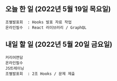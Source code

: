 ## 오늘 한 일 (2022년 5월 19일 목요일)
```study
조별발표회  : Hooks 발표 자료 작업
온라인필수  : React 러이브러리 / GraphQL
```

## 내일 할 일 (2022년 5월 20일 금요일)
```study
커리어면담
온라인필수
JS트레이닝
조별발표회  : 2조 Hooks / 문제 제출 
```
